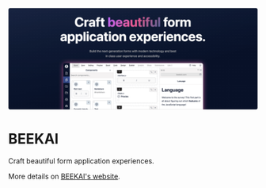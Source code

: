<a href="https://www.beekai.com"><img src="https://github.com/beekai-oss/.github/blob/main/hero-img.png?raw=true" /></a>

# BEEKAI

Craft beautiful form application experiences.

More details on [BEEKAI's website](https://www.beekai.com/).
